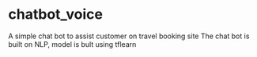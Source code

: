 # chatbot_voice
A simple chat bot to assist customer on travel booking site
The chat bot is built on NLP, model is bult using tflearn 
